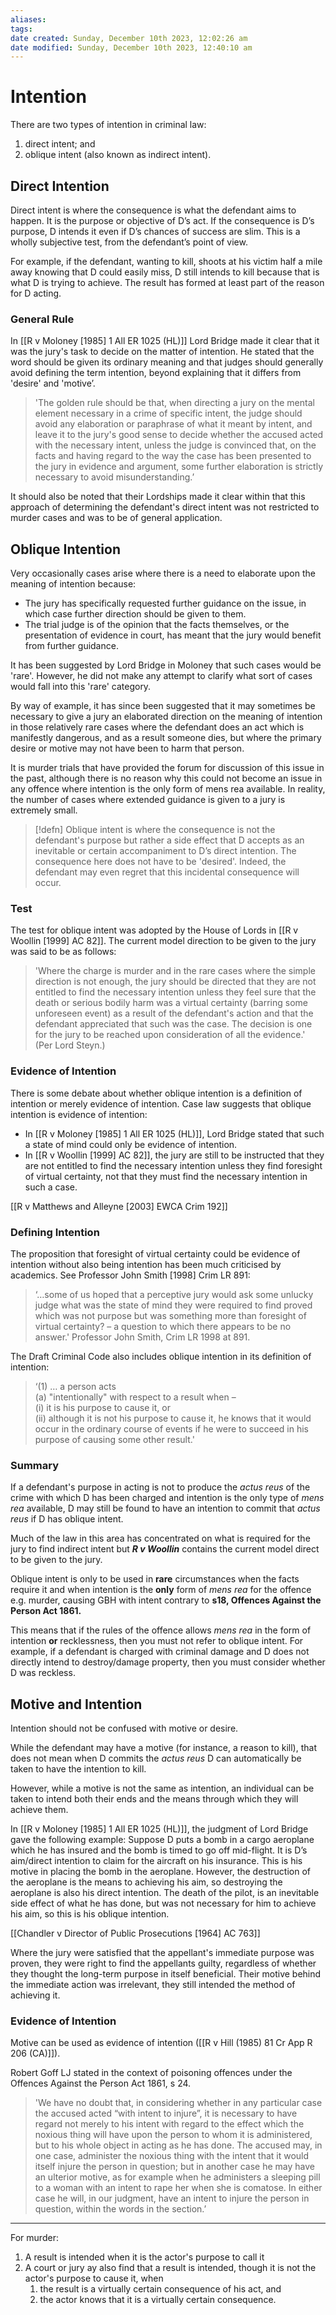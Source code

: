 ```yaml
---
aliases: 
tags: 
date created: Sunday, December 10th 2023, 12:02:26 am
date modified: Sunday, December 10th 2023, 12:40:10 am
---
```


# Intention

There are two types of intention in criminal law:

1. direct intent; and
2. oblique intent (also known as indirect intent).

## Direct Intention

Direct intent is where the consequence is what the defendant aims to happen. It is the purpose or objective of D’s act. If the consequence is D’s purpose, D intends it even if D’s chances of success are slim. This is a wholly subjective test, from the defendant’s point of view.

For example, if the defendant, wanting to kill, shoots at his victim half a mile away knowing that D could easily miss, D still intends to kill because that is what D is trying to achieve. The result has formed at least part of the reason for D acting.

### General Rule

In [[R v Moloney [1985] 1 All ER 1025 (HL)]] Lord Bridge made it clear that it was the jury's task to decide on the matter of intention. He stated that the word should be given its ordinary meaning and that judges should generally avoid defining the term intention, beyond explaining that it differs from 'desire' and 'motive’.

> 'The golden rule should be that, when directing a jury on the mental element necessary in a crime of specific intent, the judge should avoid any elaboration or paraphrase of what it meant by intent, and leave it to the jury's good sense to decide whether the accused acted with the necessary intent, unless the judge is convinced that, on the facts and having regard to the way the case has been presented to the jury in evidence and argument, some further elaboration is strictly necessary to avoid misunderstanding.’

It should also be noted that their Lordships made it clear within that this approach of determining the defendant's direct intent was not restricted to murder cases and was to be of general application.

## Oblique Intention

Very occasionally cases arise where there is a need to elaborate upon the meaning of intention because:

- The jury has specifically requested further guidance on the issue, in which case further direction should be given to them.
- The trial judge is of the opinion that the facts themselves, or the presentation of evidence in court, has meant that the jury would benefit from further guidance.

It has been suggested by Lord Bridge in Moloney that such cases would be 'rare'. However, he did not make any attempt to clarify what sort of cases would fall into this 'rare' category.

By way of example, it has since been suggested that it may sometimes be necessary to give a jury an elaborated direction on the meaning of intention in those relatively rare cases where the defendant does an act which is manifestly dangerous, and as a result someone dies, but where the primary desire or motive may not have been to harm that person.

It is murder trials that have provided the forum for discussion of this issue in the past, although there is no reason why this could not become an issue in any offence where intention is the only form of mens rea available. In reality, the number of cases where extended guidance is given to a jury is extremely small.

> [!defn]
> Oblique intent is where the consequence is not the defendant's purpose but rather a side effect that D accepts as an inevitable or certain accompaniment to D’s direct intention. The consequence here does not have to be 'desired'. Indeed, the defendant may even regret that this incidental consequence will occur.

### Test

The test for oblique intent was adopted by the House of Lords in [[R v Woollin [1999] AC 82]]. The current model direction to be given to the jury was said to be as follows:

> 'Where the charge is murder and in the rare cases where the simple direction is not enough, the jury should be directed that they are not entitled to find the necessary intention unless they feel sure that the death or serious bodily harm was a virtual certainty (barring some unforeseen event) as a result of the defendant's action and that the defendant appreciated that such was the case. The decision is one for the jury to be reached upon consideration of all the evidence.'  
> (Per Lord Steyn.)

### Evidence of Intention

There is some debate about whether oblique intention is a definition of intention or merely evidence of intention. Case law suggests that oblique intention is evidence of intention:

- In [[R v Moloney [1985] 1 All ER 1025 (HL)]], Lord Bridge stated that such a state of mind could only be evidence of intention.
- In [[R v Woollin [1999] AC 82]], the jury are still to be instructed that they are not entitled to find the necessary intention unless they find foresight of virtual certainty, not that they must find the necessary intention in such a case.

[[R v Matthews and Alleyne [2003] EWCA Crim 192]]

### Defining Intention

The proposition that foresight of virtual certainty could be evidence of intention without also being intention has been much criticised by academics. See Professor John Smith [1998] Crim LR 891:

> ‘…some of us hoped that a perceptive jury would ask some unlucky judge what was the state of mind they were required to find proved which was not purpose but was something more than foresight of virtual certainty? – a question to which there appears to be no answer.' Professor John Smith, Crim LR 1998 at 891.

The Draft Criminal Code also includes oblique intention in its definition of intention:

> ‘(1) … a person acts  
> (a) "intentionally" with respect to a result when –  
> (i) it is his purpose to cause it, or  
> (ii) although it is not his purpose to cause it, he knows that it would occur in the ordinary course of events if he were to succeed in his purpose of causing some other result.'

### Summary

If a defendant's purpose in acting is not to produce the _actus reus_ of the crime with which D has been charged and intention is the only type of _mens rea_ available, D may still be found to have an intention to commit that _actus reus_ if D has oblique intent.

Much of the law in this area has concentrated on what is required for the jury to find indirect intent but **_R v Woollin_** contains the current model direct to be given to the jury.

Oblique intent is only to be used in **rare** circumstances when the facts require it and when intention is the **only** form of _mens rea_ for the offence e.g. murder, causing GBH with intent contrary to **s18, Offences Against the Person Act 1861.**

This means that if the rules of the offence allows _mens rea_ in the form of intention **or** recklessness, then you must not refer to oblique intent. For example, if a defendant is charged with criminal damage and D does not directly intend to destroy/damage property, then you must consider whether D was reckless.

## Motive and Intention

Intention should not be confused with motive or desire.

While the defendant may have a motive (for instance, a reason to kill), that does not mean when D commits the _actus reus_ D can automatically be taken to have the intention to kill.

However, while a motive is not the same as intention, an individual can be taken to intend both their ends and the means through which they will achieve them.

In [[R v Moloney [1985] 1 All ER 1025 (HL)]], the judgment of Lord Bridge gave the following example: Suppose D puts a bomb in a cargo aeroplane which he has insured and the bomb is timed to go off mid-flight. It is D’s aim/direct intention to claim for the aircraft on his insurance. This is his motive in placing the bomb in the aeroplane. However, the destruction of the aeroplane is the means to achieving his aim, so destroying the aeroplane is also his direct intention. The death of the pilot, is an inevitable side effect of what he has done, but was not necessary for him to achieve his aim, so this is his oblique intention.

[[Chandler v Director of Public Prosecutions [1964] AC 763]]

Where the jury were satisfied that the appellant's immediate purpose was proven, they were right to find the appellants guilty, regardless of whether they thought the long-term purpose in itself beneficial. Their motive behind the immediate action was irrelevant, they still intended the method of achieving it.

### Evidence of Intention

Motive can be used as evidence of intention ([[R v Hill (1985) 81 Cr App R 206 (CA)]]).

Robert Goff LJ stated in the context of poisoning offences under the Offences Against the Person Act 1861, s 24.

> 'We have no doubt that, in considering whether in any particular case the accused acted “with intent to injure”, it is necessary to have regard not merely to his intent with regard to the effect which the noxious thing will have upon the person to whom it is administered, but to his whole object in acting as he has done. The accused may, in one case, administer the noxious thing with the intent that it would itself injure the person in question; but in another case he may have an ulterior motive, as for example when he administers a sleeping pill to a woman with an intent to rape her when she is comatose. In either case he will, in our judgment, have an intent to injure the person in question, within the words in the section.’

---

For murder:

1. A result is intended when it is the actor's purpose to call it
2. A court or jury ay also find that a result is intended, though it is not the actor's purpose to cause it, when
	1. the result is a virtually certain consequence of his act, and
	2. the actor knows that it is a virtually certain consequence.
